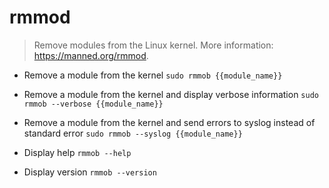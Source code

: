 # rmmod
> Remove modules from the Linux kernel.
> More information: <https://manned.org/rmmod>.

- Remove a module from the kernel
`sudo rmmob {{module_name}}`

- Remove a module from the kernel and display verbose information
`sudo rmmob --verbose {{module_name}}`

- Remove a module from the kernel and send errors to syslog instead of standard error
`sudo rmmob --syslog {{module_name}}`

- Display help
`rmmob --help`

- Display version
`rmmob --version`
